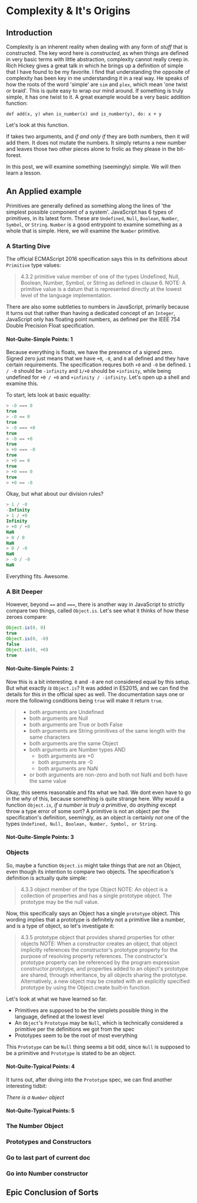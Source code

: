 # Complexity & It's Origins

## Introduction
Complexity is an inherent reality when dealing with any form of _stuff_ that is constructed.
The key word here is _constructed_, as when things are defined in very basic terms with little abstraction, complexity cannot really creep in.
Rich Hickey gives a great talk in which he brings up a definition of simple that I have found to be my favorite.
I find that understanding the opposite of complexity has been key in me understanding it in a real way.
He speaks of how the roots of the word 'simple' are `sim` and `plex`, which mean 'one twist or braid'.
This is quite easy to wrap our mind around.
If something is truly simple, it has one twist to it.
A great example would be a very basic addition function:

```
def add(x, y) when is_number(x) and is_number(y), do: x + y
```

Let's look at this function.

If takes two arguments, and _if and only if_ they are both numbers, then it will add them.
It does not mutate the numbers.
It simply returns a new number and leaves those two other pieces alone to frolic as they please in the bit-forest.

In this post, we will examine something (seemingly) simple.
We will then learn a lesson.

## An Applied example
Primitives are generally defined as something along the lines of 'the simplest possible component of a system'.
JavaScript has 6 types of primitives, in its latest form.
These are `Undefined`, `Null`, `Boolean`, `Number`, `Symbol`, or `String`.
`Number` is a good entrypoint to examine something as a whole that is simple.
Here, we will examine the `Number` primitive.

### A Starting Dive
The official ECMAScript 2016 specification says this in its definitions about `Primitive` type values:


> 4.3.2 primitive value
> member of one of the types Undefined, Null, Boolean, Number, Symbol, or String as defined in clause 6.
> NOTE:
> A primitive value is a datum that is represented directly at the lowest level of the language implementation.

There are also some subtleties to numbers in JavaScript, primarily because it turns out that rather than having a dedicated concept of an `Integer`, JavaScript only has floating point numbers, as defined per the IEEE 754 Double Precision Float specification.

#### Not-Quite-Simple Points: 1
Because everything is floats, we have the presence of a signed zero.
Signed zero just means that we have `+0`, `-0`, and `0` all defined and they have certain requirements.
The specification requres both `+0` and `-0` be defined. `1 / -0` should be `-infinity` and `1/+0` should be `+infinity`, while being undefined for `+0 / +0` and `+infinity / -infinity`.
Let's open up a shell and examine this.

To start, lets look at basic equality:

```javascript
> -0 === 0
true
> -0 == 0
true
> -0 === +0
true
> -0 == +0
true
> +0 === -0
true
> +0 == 0
true
> +0 === 0
true
> +0 == -0
```

Okay, but what about our division rules?

```javascript
> 1 / -0
-Infinity
> 1 / +0
Infinity
> +0 / +0 
NaN
> 0 / 0
NaN
> 0 / -0
NaN
> -0 / -0
NaN
```

Everything fits.
Awesome.

### A Bit Deeper
However, beyond `==` and `===`, there is another way in JavaScript to strictly compare two things, called `Object.is`.
Let's see what it thinks of how these zeroes compare:

```javascript
Object.is(0, 0)
true
Object.is(0, -0)
false
Object.is(0, +0)
true
```

#### Not-Quite-Simple Points: 2

Now this is a bit interesting. `0` and `-0` are not considered equal by this setup.
But what exactly _is_ `Object.is`?
It was added in ES2015, and we can find the details for this in the official spec as well.
The documentation says one or more the following conditions being `true` will make it return `true`.


> - both arguments are Undefined
> - both arguments are Null
> - both arguments are True or both False
> - both arguments are String primitives of the same length with the same characters
> - both arguments are the same Object
> - both arguments are Number types AND
>     - both arguments are +0
>     - both arguments are -0
>     - both arguments are NaN
> - or both arguments are non-zero and both not NaN and both have the same value

Okay, this seems reasonable and fits what we had.
We dont even have to go in the _why_ of this, because something is quite strange here.
Why would a function `Object.is`, _if a number is truly a primitive_, do _anything_ except throw a type error of some sort?
A primitive is not an object per the specification's definition, seemingly, as an object is certainly _not_ one of the types `Undefined, Null, Boolean, Number, Symbol, or String`.

#### Not-Quite-Simple Points: 3

### Objects
So, maybe a function `Object.is` might take things that are not an Object, even though its intention to compare two objects.
The specification's definition is actually quite simple:

> 4.3.3 object
> member of the type Object
> NOTE:
> An object is a collection of properties and has a single prototype object. The prototype may be the null value.

Now, this specifically says an Object has a single `prototype` object.
This wording implies that a prototype is definitely not a primitive like a number, and is a type of object, so let's investigate it:

> 4.3.5 prototype
> object that provides shared properties for other objects
> NOTE:
> When a constructor creates an object, that object implicitly references the constructor's prototype property for the purpose of resolving property references. The constructor's prototype property can be referenced by the program expression constructor.prototype, and properties added to an object's prototype are shared, through inheritance, by all objects sharing the prototype. Alternatively, a new object may be created with an explicitly specified prototype by using the Object.create built‑in function.

Let's look at what we have learned so far.

- Primitives are supposed to be the simplets possible thing in the language, defined at the lowest level
- An `Object`'s `Prototype` may be `Null`, which is technically considered a primitive per the definitions we got from the spec
- Prototypes seem to be the root of most everything

This `Prototype` can be `Null` thing seems a bit odd, since `Null` is supposed to be a primitive and `Prototype` is stated to be an object.

#### Not-Quite-Typical Points: 4

It turns out, after diving into the `Prototype` spec, we can find another interesting tidbit:

*There is a `Number` object*

#### Not-Quite-Typical Points: 5

### The Number Object
### Prototypes and Constructors
### Go to last part of current doc
### Go into Number constructor

## Epic Conclusion of Sorts

